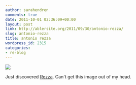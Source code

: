 ```yaml
---
author: sarahendren
comments: true
date: 2011-10-01 02:36:09+00:00
layout: post
link: http://ablersite.org/2011/09/30/antonio-rezza/
slug: antonio-rezza
title: antonio rezza
wordpress_id: 2315
categories:
- re-blog
---
```


[![](http://ablersite.files.wordpress.com/2011/09/antonio_rezza.jpg)](http://ablersite.files.wordpress.com/2011/09/antonio_rezza.jpg)

Just discovered [Rezza](http://www.rezzamastrella.com/newsito/bozza/index2.html). Can't get this image out of my head.
